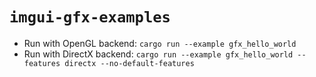 # `imgui-gfx-examples`

- Run with OpenGL backend: `cargo run --example gfx_hello_world`
- Run with DirectX backend: `cargo run --example gfx_hello_world --features directx --no-default-features`
